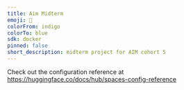 ```yaml
---
title: Aim Midterm
emoji: 🏢
colorFrom: indigo
colorTo: blue
sdk: docker
pinned: false
short_description: midterm project for AIM cohort 5
---
```


Check out the configuration reference at https://huggingface.co/docs/hub/spaces-config-reference
